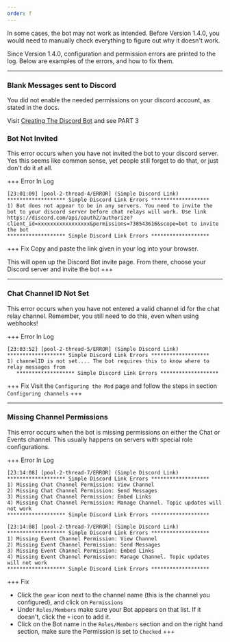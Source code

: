 ```yaml
---
order: f
---
```


In some cases, the bot may not work as intended. Before Version 1.4.0, you would need to manually check everything to figure out why it doesn't work.

Since Version 1.4.0, configuration and permission errors are printed to the log. Below are examples of the errors, and how to fix them.

***

### Blank Messages sent to Discord

You did not enable the needed permissions on your discord account, as stated in the docs.

Visit [Creating The Discord Bot](initial-setup.md) and see PART 3

### Bot Not Invited

This error occurs when you have not invited the bot to your discord server. Yes this seems like common sense, yet people still forget to do that, or just don't do it at all.

+++ Error In Log
```
[23:01:09] [pool-2-thread-4/ERROR] (Simple Discord Link) 
******************* Simple Discord Link Errors *******************
1) Bot does not appear to be in any servers. You need to invite the bot to your discord server before chat relays will work. Use link https://discord.com/api/oauth2/authorize?client_id=xxxxxxxxxxxxxxxxx&permissions=738543616&scope=bot to invite the bot
******************* Simple Discord Link Errors *******************
```
+++ Fix
Copy and paste the link given in your log into your browser.

This will open up the Discord Bot invite page. From there, choose your Discord server and invite the bot
+++

***

### Chat Channel ID Not Set

This error occurs when you have not entered a valid channel id for the chat relay channel. Remember, you still need to do this, even when using webhooks!

+++ Error In Log
```
[23:03:52] [pool-2-thread-5/ERROR] (Simple Discord Link)
******************* Simple Discord Link Errors *******************
1) channelID is not set.... The bot requires this to know where to relay messages from
   ******************* Simple Discord Link Errors *******************
```
+++ Fix
Visit the `Configuring the Mod` page and follow the steps in section `Configuring channels`
+++

***

### Missing Channel Permissions

This error occurs when the bot is missing permissions on either the Chat or Events channel. This usually happens on servers with special role configurations.

+++ Error In Log
```
[23:14:08] [pool-2-thread-7/ERROR] (Simple Discord Link) 
******************* Simple Discord Link Errors *******************
1) Missing Chat Channel Permission: View Channel
2) Missing Chat Channel Permission: Send Messages
3) Missing Chat Channel Permission: Embed Links
4) Missing Chat Channel Permission: Manage Channel. Topic updates will not work
******************* Simple Discord Link Errors *******************
```

```
[23:14:08] [pool-2-thread-7/ERROR] (Simple Discord Link) 
******************* Simple Discord Link Errors *******************
1) Missing Event Channel Permission: View Channel
2) Missing Event Channel Permission: Send Messages
3) Missing Event Channel Permission: Embed Links
4) Missing Event Channel Permission: Manage Channel. Topic updates will not work
******************* Simple Discord Link Errors *******************
```
+++ Fix
* Click the `gear` icon next to the channel name (this is the channel you configured), and click on `Permissions`
* Under `Roles/Members` make sure your Bot appears on that list. If it doesn't, click the `+` icon to add it.
* Click on the Bot name in the `Roles/Members` section and on the right hand section, make sure the Permission is set to `Checked`
+++
